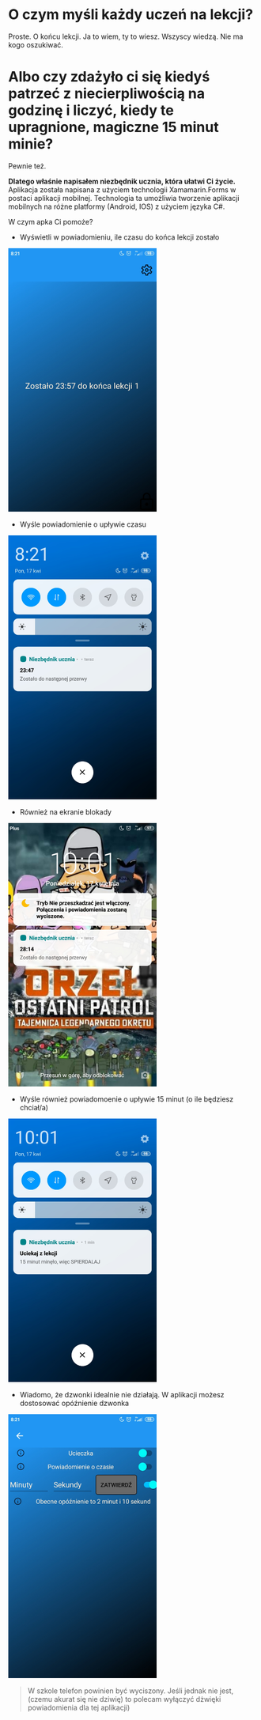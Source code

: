 # O czym myśli każdy uczeń na lekcji?
Proste. O końcu lekcji. Ja to wiem, ty to wiesz. Wszyscy wiedzą. Nie ma kogo oszukiwać.
# Albo czy zdażyło ci się kiedyś patrzeć z niecierpliwością na godzinę i liczyć, kiedy te upragnione, magiczne 15 minut minie?
Pewnie też.

**Dlatego właśnie napisałem niezbędnik ucznia, która ułatwi Ci życie.**
Aplikacja została napisana z użyciem technologii Xamamarin.Forms w postaci aplikacji mobilnej. Technologia ta umożliwia tworzenie aplikacji mobilnych na różne platformy (Android, IOS) z użyciem języka C#.

W czym apka Ci pomoże? 

+ Wyświetli w powiadomieniu, ile czasu do końca lekcji zostało

<img src="Zdjecia/Screenshot_2023-04-17-08-21-02-987_com.companyname.niezb_dnik_ucznia.jpg" width="300px">

+ Wyśle powiadomienie o upływie czasu

<img src="Zdjecia/Screenshot_2023-04-17-08-21-13-792_com.companyname.niezb_dnik_ucznia.jpg" width="300px">

+ Również na ekranie blokady

<img src="Zdjecia/Screenshot_2023-04-17-10-01-45-620_lockscreen.jpg" width="300px">

+ Wyśle również powiadomoenie o upływie 15 minut (o ile będziesz chciał/a)

<img src="Zdjecia/Screenshot_2023-04-17-10-01-16-477_com.companyname.niezb_dnik_ucznia.jpg" width="300px">

+ Wiadomo, że dzwonki idealnie nie działają. W aplikacji możesz dostosować opóźnienie dzwonka

<img src="Zdjecia/Screenshot_2023-04-17-08-21-57-428_com.companyname.niezb_dnik_ucznia.jpg" width="300px">

> W szkole telefon powinien być wyciszony. Jeśli jednak nie jest, (czemu akurat się nie dziwię) to polecam wyłączyć dżwięki powiadomienia dla tej aplikacji)

